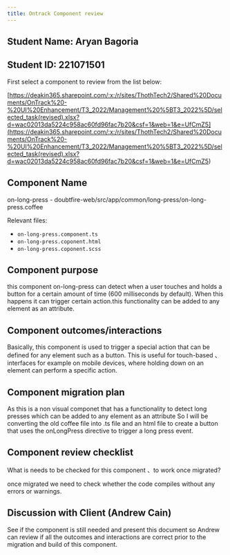 ```yaml
---
title: Ontrack Component review
---
```


## Student Name: Aryan Bagoria

## Student ID: 221071501

First select a component to review from the list below:

[https://deakin365.sharepoint.com/:x:/r/sites/ThothTech2/Shared%20Documents/OnTrack%20-%20UI%20Enhancement/T3_2022/Management%20%5BT3_2022%5D/selected_task(revised).xlsx?d=wac02013da5224c958ac60fd96fac7b20&csf=1&web=1&e=UfCmZ5](<https://deakin365.sharepoint.com/:x:/r/sites/ThothTech2/Shared%20Documents/OnTrack%20-%20UI%20Enhancement/T3_2022/Management%20%5BT3_2022%5D/selected_task(revised).xlsx?d=wac02013da5224c958ac60fd96fac7b20&csf=1&web=1&e=UfCmZ5>)

## Component Name

on-long-press - doubtfire-web/src/app/common/long-press/on-long-press.coffee

Relevant files:

- `on-long-press.component.ts`
- `on-long-press.coponent.html`
- `on-long-press.coponent.scss`

## Component purpose

this component on-long-press can detect when a user touches and holds a button
for a certain amount of time (600 milliseconds by default). When this happens
it can trigger certain action.this functionality can be added to any element
as an attribute.

## Component outcomes/interactions

Basically, this component is used to trigger a special action that can be
defined for any element such as a button. This is useful for touch-based 、
interfaces for example on mobile devices, where holding down on an element can
perform a specific action.

## Component migration plan

As this is a non visual componet that has a functionality to detect long presses
which can be added to any element as an attribute So I will be converting the
old coffee file into .ts file and an html file to create a button that uses the
onLongPress directive to trigger a long press event.

## Component review checklist

What is needs to be checked for this component 、to work once migrated?

once migrated we need to check whether the code compiles without any errors or warnings.

## Discussion with Client (Andrew Cain)

See if the component is still needed and present this document so Andrew can
review if all the outcomes and interactions are correct prior to the migration
and build of this component.
